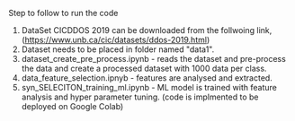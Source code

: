 Step to follow to run the code 
1. DataSet CICDDOS 2019 can be downloaded from the follwoing link,  <br /> 
(https://www.unb.ca/cic/datasets/ddos-2019.html)  <br /> 
2. Dataset needs to be placed in folder named "data1".
3. dataset_create_pre_process.ipynb - reads the dataset and pre-process the data and create a processed dataset with 1000 data per class.
4. data_feature_selection.ipnyb - features are analysed and extracted. 
5. syn_SELECITON_training_ml.ipynb - ML model is trained with feature analysis and hyper  parameter tuning. (code is implmented to be deployed on Google Colab)
